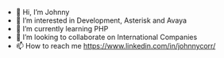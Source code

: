 - 👋 Hi, I’m Johnny
- 👀 I’m interested in Development, Asterisk and Avaya
- 🌱 I’m currently learning PHP
- 💞️ I’m looking to collaborate on International Companies
- 📫 How to reach me https://www.linkedin.com/in/johnnycorr/

<!---
jhsen85/jhsen85 is a ✨ special ✨ repository because its `README.md` (this file) appears on your GitHub profile.
You can click the Preview link to take a look at your changes.
--->
